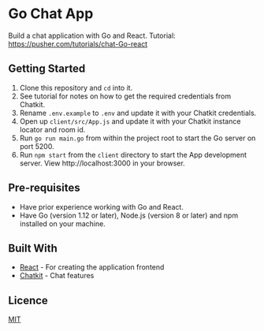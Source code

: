 # Go Chat App

Build a chat application with Go and React. Tutorial: https://pusher.com/tutorials/chat-Go-react

## Getting Started

1. Clone this repository and `cd` into it.
2. See tutorial for notes on how to get the required credentials from Chatkit.
3. Rename `.env.example` to `.env` and update it with your Chatkit credentials.
4. Open up `client/src/App.js` and update it with your Chatkit instance locator
   and room id.
5. Run `go run main.go` from within the project root to start the Go server on
   port 5200.
6. Run `npm start` from the `client` directory to start the App development server. View http://localhost:3000 in your browser.

## Pre-requisites

- Have prior experience working with Go and React.
- Have Go (version 1.12 or later), Node.js (version 8 or later) and npm installed on your machine.

## Built With

- [React](https://reactjs.org) - For creating the application frontend
- [Chatkit](https://pusher.com/chatkit) - Chat features

## Licence

[MIT](https://opensource.org/licenses/MIT)
